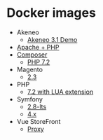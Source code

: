 # Docker images

* Akeneo
  * [Akeneo 3.1 Demo](akeneo/3.1-demo)
* [Apache + PHP](apache-php)
* [Composer](composer)
  * [PHP 7.2](composer/php-7.2)
* Magento
  * [2.3](magento/2.3)
* PHP
  * [7.2 with LUA extension](php/7.2-lua)
* Symfony
  * [2.8-lts](symfony/2.8-lts)
  * [4.x](symfony/4.x)
* Vue StoreFront
  * [Proxy](vue-storefront/proxy)
